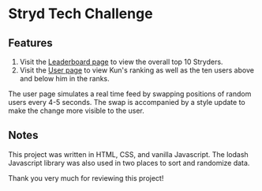 # Stryd Tech Challenge

## Features

1. Visit the [Leaderboard page](https://planetefficacy.github.io/stryd/) to view the overall top 10 Stryders.
2. Visit the [User page](https://planetefficacy.github.io/stryd/user.html) to view Kun's ranking as well as the ten users above and below him in the ranks.

The user page simulates a real time feed by swapping positions of random users every 4-5 seconds. The swap is accompanied by a style update to make the change more visible to the user.

## Notes

This project was written in HTML, CSS, and vanilla Javascript. The lodash Javascript library was also used in two places to sort and randomize data.

Thank you very much for reviewing this project!
